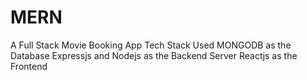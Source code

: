 # MERN
A Full Stack Movie Booking App 
Tech Stack Used 
MONGODB as the Database 
Expressjs and Nodejs as the Backend Server
Reactjs as the Frontend 


